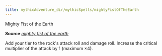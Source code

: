 ```yaml
---
title: mythicAdventure_dir/mythicSpells/mightyFistOfTheEarth
---
```

Mighty Fist of the Earth

**Source** [_mighty fist of the earth_](advancedRaceGuid_dir/featuredRaces/oreads#_mighty-fist-of-the-earth)

Add your tier to the rock's attack roll and damage roll. Increase the critical multiplier of the attack by 1 (maximum ×4).

